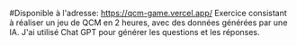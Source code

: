 #Disponible à l'adresse: https://qcm-game.vercel.app/
Exercice consistant à réaliser un jeu de QCM en 2 heures, avec des données générées par une IA.
J'ai utilisé Chat GPT pour générer les questions et les réponses.
